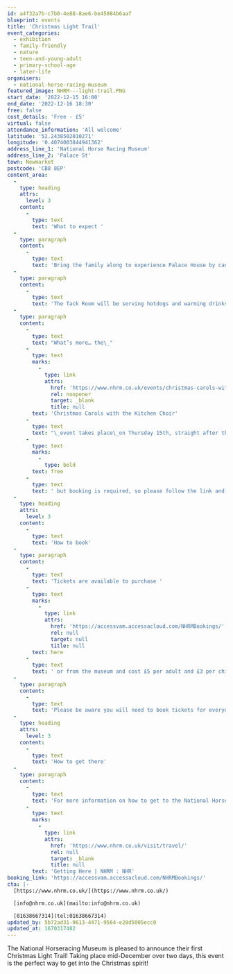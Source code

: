 ```yaml
---
id: a4f32a7b-c7b0-4e88-8ae6-be45084b6aaf
blueprint: events
title: 'Christmas Light Trail'
event_categories:
  - exhibition
  - family-friendly
  - nature
  - teen-and-young-adult
  - primary-school-age
  - later-life
organisers:
  - national-horse-racing-museum
featured_image: NHRM---light-trail.PNG
start_date: '2022-12-15 16:00'
end_date: '2022-12-16 18:30'
free: false
cost_details: 'Free - £5'
virtual: false
attendance_information: 'All welcome'
latitude: '52.2438502010271'
longitude: '0.4074003844941362'
address_line_1: 'National Horse Racing Museum'
address_line_2: 'Palace St'
town: Newmarket
postcode: 'CB8 8EP'
content_area:
  -
    type: heading
    attrs:
      level: 3
    content:
      -
        type: text
        text: 'What to expect '
  -
    type: paragraph
    content:
      -
        type: text
        text: 'Bring the family along to experience Palace House by candlelight, discover the light trail in the Rothschild Yard, create Christmas decorations, get involved with children’s activities and take a look at Santa’s carriage! There will also be crafts and more to get stuck into.'
  -
    type: paragraph
    content:
      -
        type: text
        text: 'The Tack Room will be serving hotdogs and warming drinks, The Bakery will be open to satisfy your sweet tooth, and our museum shop will be open until late for all your Christmas shopping needs.'
  -
    type: paragraph
    content:
      -
        type: text
        text: "What’s more… the\_"
      -
        type: text
        marks:
          -
            type: link
            attrs:
              href: 'https://www.nhrm.co.uk/events/christmas-carols-with-the-kitchen-choir/'
              rel: noopener
              target: _blank
              title: null
        text: 'Christmas Carols with the Kitchen Choir'
      -
        type: text
        text: "\_event takes place\_on Thursday 15th, straight after the Christmas Light Trail, so why not stay behind for a festive sing-along! Tickets to the Carol concert are "
      -
        type: text
        marks:
          -
            type: bold
        text: free
      -
        type: text
        text: ' but booking is required, so please follow the link and ensure you book the required number of tickets.'
  -
    type: heading
    attrs:
      level: 3
    content:
      -
        type: text
        text: 'How to book'
  -
    type: paragraph
    content:
      -
        type: text
        text: 'Tickets are available to purchase '
      -
        type: text
        marks:
          -
            type: link
            attrs:
              href: 'https://accessvam.accessacloud.com/NHRMBookings/'
              rel: null
              target: null
              title: null
        text: here
      -
        type: text
        text: ' or from the museum and cost £5 per adult and £3 per child. Children under 5 go free.'
  -
    type: paragraph
    content:
      -
        type: text
        text: 'Please be aware you will need to book tickets for everyone attending the Christmas Light Trail, even under 5.'
  -
    type: heading
    attrs:
      level: 3
    content:
      -
        type: text
        text: 'How to get there'
  -
    type: paragraph
    content:
      -
        type: text
        text: 'For more information on how to get to the National Horse Racing Museum, where to park or how to access  the museum by public transport please visit: '
      -
        type: text
        marks:
          -
            type: link
            attrs:
              href: 'https://www.nhrm.co.uk/visit/travel/'
              rel: null
              target: _blank
              title: null
        text: 'Getting Here | NHRM : NHR'
booking_link: 'https://accessvam.accessacloud.com/NHRMBookings/'
cta: |-
  [https://www.nhrm.co.uk/](https://www.nhrm.co.uk/)

  [info@nhrm.co.uk](mailto:info@nhrm.co.uk)

  [01638667314](tel:01638667314)
updated_by: 5b72ad31-9613-4471-9564-e28d5005ecc0
updated_at: 1670317482
---
```

The National Horseracing Museum is pleased to announce their first Christmas Light Trail! Taking place mid-December over two days, this event is the perfect way to get into the Christmas spirit!